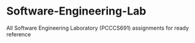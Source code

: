 # Software-Engineering-Lab
All Software Engineering Laboratory (PCCCS691) assignments for ready reference
